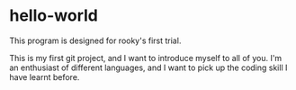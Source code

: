 # hello-world
This program is designed for rooky's first trial.

This is my first git project, and I want to introduce myself to all of you. I'm an enthusiast of different languages, and I want to pick up the coding skill I have learnt before.
